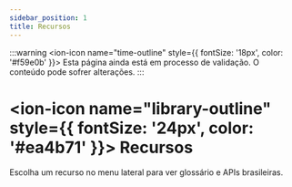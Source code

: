 ```yaml
---
sidebar_position: 1
title: Recursos
---
```


:::warning
<ion-icon name="time-outline" style={{ fontSize: '18px', color: '#f59e0b' }}></ion-icon> Esta página ainda está em processo de validação. O conteúdo pode sofrer alterações.
:::

# <ion-icon name="library-outline" style={{ fontSize: '24px', color: '#ea4b71' }}></ion-icon> Recursos

Escolha um recurso no menu lateral para ver glossário e APIs brasileiras.
